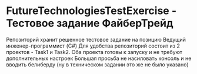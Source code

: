 # FutureTechnologiesTestExercise - Тестовое задание ФайберТрейд

Репозиторий хранит решенное тестовое задание на позицию Ведущий инженер-программист (C#)
Для удобства репозиторий состоит из 2 проектов - Task1 и Task2.
Оба проекта готовы к запуску и не требуют дополнительных настроек
Большая просьба не насиловать консоль и не вводить белиберду
(ну в техническом задании это же не было указано)
